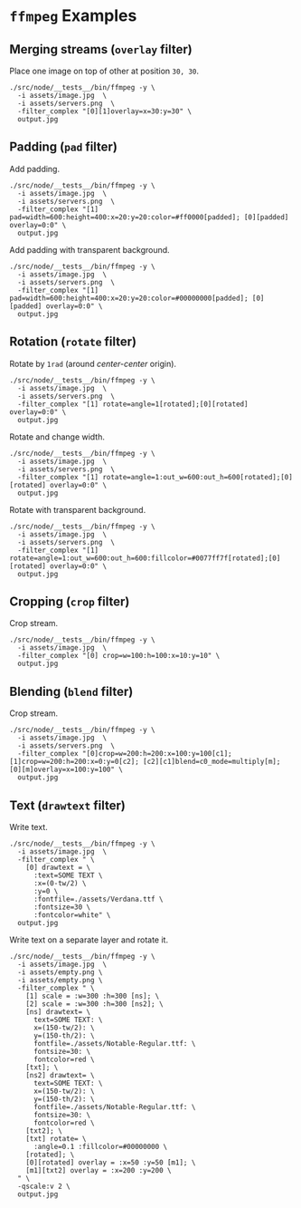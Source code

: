 # `ffmpeg` Examples

## Merging streams (`overlay` filter)

Place one image on top of other at position `30, 30`.

```shell
./src/node/__tests__/bin/ffmpeg -y \
  -i assets/image.jpg  \
  -i assets/servers.png  \
  -filter_complex "[0][1]overlay=x=30:y=30" \
  output.jpg
```


## Padding (`pad` filter)

Add padding.

```shell
./src/node/__tests__/bin/ffmpeg -y \
  -i assets/image.jpg  \
  -i assets/servers.png  \
  -filter_complex "[1] pad=width=600:height=400:x=20:y=20:color=#ff0000[padded]; [0][padded] overlay=0:0" \
  output.jpg
```

Add padding with transparent background.

```shell
./src/node/__tests__/bin/ffmpeg -y \
  -i assets/image.jpg  \
  -i assets/servers.png  \
  -filter_complex "[1] pad=width=600:height=400:x=20:y=20:color=#00000000[padded]; [0][padded] overlay=0:0" \
  output.jpg
```


## Rotation (`rotate` filter)

Rotate by `1rad` (around *center-center* origin).

```shell
./src/node/__tests__/bin/ffmpeg -y \
  -i assets/image.jpg  \
  -i assets/servers.png  \
  -filter_complex "[1] rotate=angle=1[rotated];[0][rotated] overlay=0:0" \
  output.jpg
```

Rotate and change width.

```shell
./src/node/__tests__/bin/ffmpeg -y \
  -i assets/image.jpg  \
  -i assets/servers.png  \
  -filter_complex "[1] rotate=angle=1:out_w=600:out_h=600[rotated];[0][rotated] overlay=0:0" \
  output.jpg
```


Rotate with transparent background.

```shell
./src/node/__tests__/bin/ffmpeg -y \
  -i assets/image.jpg  \
  -i assets/servers.png  \
  -filter_complex "[1] rotate=angle=1:out_w=600:out_h=600:fillcolor=#0077ff7f[rotated];[0][rotated] overlay=0:0" \
  output.jpg
```


## Cropping (`crop` filter)

Crop stream.

```shell
./src/node/__tests__/bin/ffmpeg -y \
  -i assets/image.jpg  \
  -filter_complex "[0] crop=w=100:h=100:x=10:y=10" \
  output.jpg
```


## Blending (`blend` filter)

Crop stream.

```shell
./src/node/__tests__/bin/ffmpeg -y \
  -i assets/image.jpg  \
  -i assets/servers.png  \
  -filter_complex "[0]crop=w=200:h=200:x=100:y=100[c1]; [1]crop=w=200:h=200:x=0:y=0[c2]; [c2][c1]blend=c0_mode=multiply[m]; [0][m]overlay=x=100:y=100" \
  output.jpg
```


## Text (`drawtext` filter)

Write text.

```shell
./src/node/__tests__/bin/ffmpeg -y \
  -i assets/image.jpg  \
  -filter_complex " \
    [0] drawtext = \
      :text=SOME TEXT \
      :x=(0-tw/2) \
      :y=0 \
      :fontfile=./assets/Verdana.ttf \
      :fontsize=30 \
      :fontcolor=white" \
  output.jpg
```

Write text on a separate layer and rotate it.

```shell
./src/node/__tests__/bin/ffmpeg -y \
  -i assets/image.jpg  \
  -i assets/empty.png \
  -i assets/empty.png \
  -filter_complex " \
    [1] scale = :w=300 :h=300 [ns]; \
    [2] scale = :w=300 :h=300 [ns2]; \
    [ns] drawtext= \
      text=SOME TEXT: \
      x=(150-tw/2): \
      y=(150-th/2): \
      fontfile=./assets/Notable-Regular.ttf: \
      fontsize=30: \
      fontcolor=red \
    [txt]; \
    [ns2] drawtext= \
      text=SOME TEXT: \
      x=(150-tw/2): \
      y=(150-th/2): \
      fontfile=./assets/Notable-Regular.ttf: \
      fontsize=30: \
      fontcolor=red \
    [txt2]; \
    [txt] rotate= \
      :angle=0.1 :fillcolor=#00000000 \
    [rotated]; \
    [0][rotated] overlay = :x=50 :y=50 [m1]; \
    [m1][txt2] overlay = :x=200 :y=200 \
  " \
  -qscale:v 2 \
  output.jpg
```
